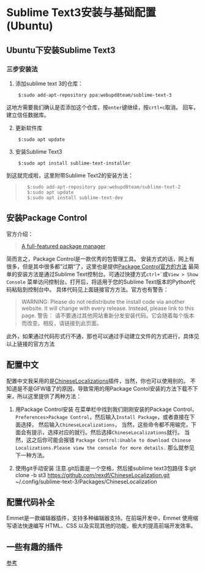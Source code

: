 # Sublime Text3安装与基础配置(Ubuntu)

##  Ubuntu下安装Sublime Text3
### 三步安装法
1. 添加sublime text 3的仓库：

		$:sudo add-apt-repository ppa:webupd8team/sublime-text-3
这地方需要我们确认是否添加这个仓库，按`enter`键继续，按`crtl+c`取消。
回车，建立信任数据库。

2. 更新软件库

		$:sudo apt update
3. 安装Sublime Text3

		$:sudo apt install sublime-text-installer

到这就完成啦，这里附带Sublime Text2的安装方法：

> 		$:sudo add-apt-repository ppa:webupd8team/sublime-text-2
> 		$:sudo apt update
> 		$:sudo apt install sublime-text-dev

## 安装Package Control
官方介绍：

> [A full-featured package manager](https://packagecontrol.io/packages/Package%20Control)

简而言之，Package Control是一款优秀的包管理工具。
安装方式的话，网上有很多，但是其中很多都”过期“了，这里也是提供[Package Control官方的方法](https://packagecontrol.io/installation#Simple)
最简单的安装方法是通过Sublime Text控制台。可通过快捷方式`` ctrl+` ``或`View > Show Console` 菜单访问控制台。打开后，将适用于您的Sublime Text版本的Python代码粘贴到控制台中。
具体代码见上面链接官方方法。官方也有警告：

> WARNING: Please do not redistribute the install code via another website. It will change with every release. Instead, please link to this page.
> 警告： 请不要通过其他网站重新分发安装代码。它会随着每个版本而改变。相反，请链接到此页面。

此外，如果通过代码形式行不通，那也可以通过手动建立文件的方式进行，具体见以上链接的官方方法

##  配置中文
配置中文我采用的是[Chinese​Localizations](https://packagecontrol.io/packages/ChineseLocalizations)插件，当然，你也可以使用别的。
不知道是不是GFW墙了的原因，导致常用的用Package Contol安装的方法下载不下来，所以这里提供了两种方法：

1. 用Package Control安装
在菜单栏中找到我们刚刚安装的Package Control，
`Preferences>Package Control`，然后输入`Install Package`，或者直接在下面选择，
然后输入`Chinese​Localizations`，
当然，这些命令都不用输完，下面会有提示，选择对应的就行。然后选择`Chinese​Localizations`就行。
当然，这之后你可能会报错
`Package Control:Unable to download Chinese​Localizations.Please view the console for more details.`
那么就参见下一种方法。

2. 使用git手动安装
注意.git后面是一个空格，然后接sublime text3包路径
		$:git clone -b st3 https://github.com/rexdf/ChineseLocalization.git ~/.config/sublime-text-3/Packages/ChineseLocalization

## 配置代码补全
Emmet是一款编辑器插件，支持多种编辑器支持。在前端开发中，Emmet 使用缩写语法快速编写 HTML、CSS 以及实现其他的功能，极大的提高前端开发效率。
## 一些有趣的插件
[参考](https://www.cnblogs.com/guanshuai/p/6511585.html)
